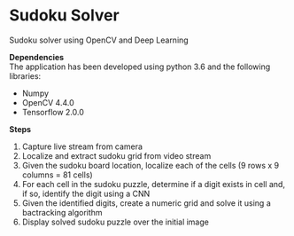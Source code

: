 # Sudoku Solver

Sudoku solver using OpenCV and Deep Learning


**Dependencies** <br>
The application has been developed using python 3.6 and the following libraries:
- Numpy
- OpenCV 4.4.0
- Tensorflow 2.0.0

**Steps**
1. Capture live stream from camera
2. Localize and extract sudoku grid from video stream
3. Given the sudoku board location, localize each of the cells (9 rows x 9 columns = 81 cells)
4. For each cell in the sudoku puzzle, determine if a digit exists in cell and, if so, identify the digit using a CNN
5. Given the identified digits, create a numeric grid and solve it using a bactracking algorithm
6. Display solved sudoku puzzle over the initial image




